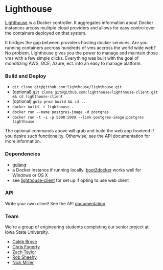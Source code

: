 Lighthouse
==============

[Lighthouse](https://lighthouse.github.io) is a Docker controller. It aggregates information about Docker instances arcoss mulitple cloud providers and allows for easy control over the containers deployed on that system.

It bridges the gap between providers hosting docker services. Are you running containers accross hundreds of vms accross the world wide web? No problem, Lighthouse gives you the power to manage and maintain those vms with a few simple clicks. Everything was built with the goal of monotizing AWS, GCE, Azure, ect. into an easy to manage platform.

### Build and Deploy

* `git clone git@github.com:lighthouse/lighthouse.git`
* (optional) `git clone git@github.com:lighthouse/lighthouse-client.git && cd lighthouse-client`
* (optional) `gulp prod build && cd ..`
* `docker build -t lighthouse .`
* `docker run --name postgres-image -d postgres`
* `docker run -t -i -p 5000:5000 --link postgres-image:postgres lighthouse`

The optional commands above will grab and build the web app frontend if you desire such functionality. Otherwise, see the API documentation for more information.

### Dependencies

* [golang](https://golang.org/)
* a Docker instance if running locally. [boot2docker](http://boot2docker.io/) works well for Windows or OS X
* see [lighthouse-client](https://github.com/lighthouse/lighthouse-client) for set up if opting to use web client

### API

Write your own client! See the API [documentation](https://github.com/lighthouse/lighthouse/wiki/API-Design)

### Team

We're a group of engineering students completing our senior project at Iowa State University.

* [Caleb Brose](https://github.com/cmbrose)
* [Chris Fogerty](https://github.com/chfogerty)
* [Zach Taylor](https://github.com/zach-taylor)
* [Rob Sheehy](https://github.com/theMagicalKarp)
* [Nick Miller](https://github.com/ngmiller)
